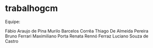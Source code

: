 # trabalhogcm

Equipe:

  Fábio Araujo de Pina
  Murilo Barcelos Corrêa
  Thiago De Almeida Pereira
  Bruno Ferrari
  Maximiliano Porta
  Renata Rennó Ferraz
  Luciano Souza de Castro
